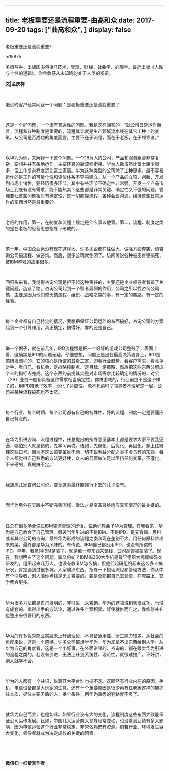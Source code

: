 
---
title:   老板重要还是流程重要-曲高和众
date: 2017-09-20
tags: ["曲高和众", ]
display: false
---


## 



老板重要还是流程重要?




m15875




多栖写手，出版图书包括IT技术，管理、财经、社会学、心理学。最近出版《人性与个性的逻辑》，你会收获从未知晓的关于人类的知识。


**文|孟庆祥**

&nbsp;

培训时客户经常问我一个问题：是老板重要还是流程重要？

&nbsp;

这是一个好问题，一个很有普遍性的问题。我是这样回答的：“就公司日常运作而言，流程和各种制度是重要的，流程其实就是生产领域流水线在其它工种上的变形。从公司是否成功的角度而言，主要不在于流程，而在于老板，在于领导者。”

&nbsp;

以华为为例，来解释一下这个问题。一个18万人的公司，产品和服务组合非常复杂，要想井井有条地运作，主要还真的靠流程衔接。华为人数虽然比富士康少很多，但工作复杂程度远比富士康高。华为这种类型的公司除了工种更多，最不容易运作的是工作的可量化性和评价体系不容易建立。从一个产品的立项、创新、开发到市场上销售，要经历很多环节，其中有些环节不确定性非常强。开发一个产品市场上到底有没有需求，能不能热卖？这些都是非常关键、确定性又不强的问题。管理要让这些问题相对有确定性，这一切都靠流程、各种会议沟通，维持这些日常运作的东西当然是最重要的。

&nbsp;

老板的作用，第一，在制度和流程上规定是什么事该他管。第二，流程、制度之类的是在老板的经营思想指导下形成的。

&nbsp;

前十年，中国企业远没有现在这样大，许多民企都在往做大、做强方面奔袭，请咨询公司搞流程、做咨询。然后，很多公司就倒闭了。坊间传说各种被麦肯锡搞死、被IBM整残的故事很多。

&nbsp;

回归头来看，我觉得咨询公司是担不起这种责任的，主要还是企业领导者看错了关键问题，选错了路。咨询公司起到一个智者居侧的作用，公司之所以找咨询公司搞，主要是因为他们整天搞流程、组织、战略之类的事，有一定的套路，有一定的经验。

&nbsp;

每个企业都有自己特定的情况，要想把保证公司运作的东西搞好，咨询公司的方案起到一个引导作用，真正搞定，搞得好，靠的还是自己。

&nbsp;

举一个例子，就在前几年，IPD流程愣是把一个好好的游戏公司整残了，表面上看，这确实是IPD的问题无疑。仔细想想，问题还是出在最高决策者身上。IPD是搞研发流程的，它的核心是所谓的五看三定，即看行业趋势、看客户需求、看竞争对手、看自己、看机会，定战略控制点、定目标、定策略，然后把这些东西分解成个人的指标去完成。这个东西的前提其实是对市场需求比较确定的情况的，对公（2B）业务一般都具备这种需求相当确定性。你搞游戏的，行业前提不是这个样子的，用IPD降低了效率，弱化了适应性，能不死菜吗？领导者不理解这一层，公司被某种流程搞死也不太冤。

&nbsp;

每个行业、每个时期、每个公司都有自己的特殊性，好的流程、制度一定是要适应自己特点的。

&nbsp;

在华为引进咨询、流程过程中，任总提出的指导意见基本上都是要求大家不要乱逼逼，哪怕别人就是错的，先学习再说。诸如，先僵化、后优化、再固化，穿上红舞鞋这些口号。因为不这么搞变革推不动，切不说利益分配之类子虚乌有的东西，每个人都觉得自己熟悉的方法更好使，众人的习惯做法足以阻挡任何变革，不僵化、不来硬的，真的搞不定。

&nbsp;

我熟悉几家咨询公司说，变革这事最终能推行下去的几乎没有。

&nbsp;

而华为另外在实践中不断完善流程、做法才是变革最终适应真实情况的最关键的。

&nbsp;

任总在很多场合说过IBM咨询管理的好话，说他们教会了华为管理。在我看来，华为是自己教会了自己管理。假设当年引进的不是IBM、不是IPD、是麦肯锡、思科或者其它公司的咨询，最终华为形成的流程之类和现在差别不大。用任何原料炒出来的菜，最终都是华为风味的。有传说，IBM自己都没用IPD、也没有所谓的IPD。早年，我觉得IBM是骗子，就是编一套东西来骗钱，公司高管被蒙骗了。现在，我想明白了这个问题，骗又何妨？IBM搞360大型机是最早组织大规模编码类研发的，组织起来几万人。也没有教IBM怎么搞，但他们起码组织起来这么多人搞研发，肯定遇到过很多坑。人家编点东西，指导一下梳理流程和管理方法，你从中有个引导者，别人骗你点钱是无关紧要的。要是全部都自己去领悟，在套路上、交学费会更多。

&nbsp;

华为很多方法都是自己发明的，非引进，未咨询。华为的跨领域销售很成功，也没有成套的、拿得出手的方法论，通过许多个案积累，好使就推而广之，靠修修补补也整出来很管用的东西。

&nbsp;

华为的许多优秀商业实践未上升到理论，不具备通用性、衍生能力较差。从社会的角度来说，这是一个遗憾，许多公司都想学华为，华为却拿不出东西给别人学。从华为自己的角度看，这是一个小好事，在外面讲课的、咨询的，都在贩卖华为引进的流程之类的。若没有引进，无法上升到系统性、理论性，就很难推广，不好讲，别人就学不会。

&nbsp;

华为的人都有一个共识，说离开大平台谁也搞不定。这固然有行业内在的原因，手机、电信设备都是大玩家的生意。还有一个重要原因是很少再有任老板这样的能抓住本质、抓住主要矛盾的人，换个条件，用华为熟悉的套路就不灵了。

&nbsp;

就华为自己而言，也是如此。如果行业没有大的变化，流程制度这些东西大致能保证公司运作发展。比如，中国几大运营商大领导经常变动，也没看到业绩有多大影响，因为电信运营这个行业非常稳定，非常依赖既有资源。倘若行业、环境发生巨大变化，领导者就成为决定成败的关键的因素。 

&nbsp;

&nbsp;




**微信扫一扫赞赏作者**















